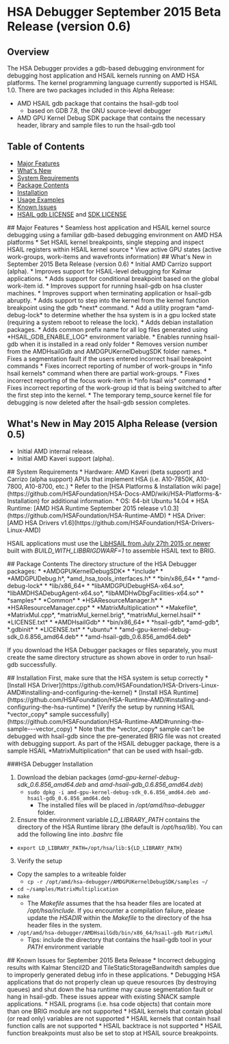 # HSA Debugger September 2015 Beta Release (version 0.6)

## Overview
The HSA Debugger provides a gdb-based debugging environment for debugging host application and HSAIL kernels running on AMD HSA platforms.  The kernel programming language currently supported is HSAIL 1.0.  There are two packages included in this Alpha Release:
* AMD HSAIL gdb package that contains the hsail-gdb tool 
  * based on GDB 7.8, the GNU source-level debugger
* AMD GPU Kernel Debug SDK package that contains the necessary header, library and sample files to run the hsail-gdb tool

## Table of Contents
* [Major Features](#Major)
* [What's New](#WhatsNew)
* [System Requirements](#System)
* [Package Contents](#Package)
* [Installation](#Installation)
* [Usage Examples](TUTORIAL.md)
* [Known Issues](#Known)
* [HSAIL gdb LICENSE](AMDHsailGdb/LICENSE.txt) and [SDK LICENSE](AMDGPUKernelDebugSDK/LICENSE.txt)

<A NAME="Major">
## Major Features
* Seamless host application and HSAIL kernel source debugging using a familiar gdb-based debugging environment on AMD HSA platforms
* Set HSAIL kernel breakpoints, single stepping and inspect HSAIL registers within HSAIL kernel source
* View active GPU states (active work-groups, work-items and wavefronts information)

<A NAME="WhatsNew">
## What's New in September 2015 Beta Release (version 0.6)
* Initial AMD Carrizo support (alpha).
* Improves support for HSAIL-level debugging for Kalmar applications.
* Adds support for conditional breakpoint based on the global work-item id.
* Improves support for running hsail-gdb on hsa cluster machines.
* Improves support when terminating application or hsail-gdb abruptly.
* Adds support to step into the kernel from the kernel function breakpoint using the gdb *next* command.
* Add a utility program *amd-debug-lock* to determine whether the hsa system is in a gpu locked state (requiring a system reboot to release the lock).
* Adds debian installation packages.
* Adds common prefix name for all log files generated using *HSAIL_GDB_ENABLE_LOG* environment variable.
* Enables running hsail-gdb when it is installed in a read only folder
* Removes version number from the AMDHsailGdb and AMDGPUKernelDebugSDK folder names.
* Fixes a segmentation fault if the users entered incorrect hsail breakpoint commands
* Fixes incorrect reporting of number of work-groups in *info hsail kernels* command when there are partial work-groups.
* Fixes incorrect reporting of the focus work-item in *info hsail wis* command
* Fixes incorrect reporting of the work-group id that is being switched to after the first step into the kernel.
* The temporary temp_source kernel file for debugging is now deleted after the hsail-gdb session completes.

## What's New in May 2015 Alpha Release (version 0.5)
* Initial AMD internal release.
* Initial AMD Kaveri support (alpha).

<A NAME="System">
## System Requirements
* Hardware: AMD Kaveri (beta support) and Carrizo (alpha support) APUs that implement HSA (i.e. A10-7850K, A10-7800, A10-8700, etc.)
  * Refer to the [HSA Platforms & Installation wiki page](https://github.com/HSAFoundation/HSA-Docs-AMD/wiki/HSA-Platforms-&-Installation) for additional information.
* OS: 64-bit Ubuntu 14.04
* HSA Runtime: [AMD HSA Runtime September 2015 release v1.0.3](https://github.com/HSAFoundation/HSA-Runtime-AMD)
* HSA Driver: [AMD HSA Drivers v1.6](https://github.com/HSAFoundation/HSA-Drivers-Linux-AMD)

HSAIL applications must use the [LibHSAIL from July 27th 2015 or newer](https://github.com/HSAFoundation/HSAIL-Tools) built with *BUILD_WITH_LIBBRIGDWARF=1* to assemble HSAIL text to BRIG.

<A NAME="Package">
## Package Contents
The directory structure of the HSA Debugger packages:
* *AMDGPUKernelDebugSDK*
  * *include*
    * *AMDGPUDebug.h*, *amd_hsa_tools_interfaces.h*
  * *bin/x86_64*
    * *amd-debug-lock*
  * *lib/x86_64*
    * *libAMDGPUDebugHSA-x64.so*, *libAMDHSADebugAgent-x64.so*, *libAMDHwDbgFacilities-x64.so*
  * *samples*
    * *Common*
	  * *HSAResourceManager.h*
	  * *HSAResourceManager.cpp*
	* *MatrixMultiplication*
	  * *Makefile*, *MatrixMul.cpp*, *matrixMul_kernel.brig*, *matrixMul_kernel.hsail*
  * *LICENSE.txt*
* *AMDHsailGdb*
  * *bin/x86_64*
    * *hsail-gdb*, *amd-gdb*, *.gdbinit*
  * *LICENSE.txt*
* *ubuntu*
  * *amd-gpu-kernel-debug-sdk_0.6.856_amd64.deb*
  * *amd-hsail-gdb_0.6.856_amd64.deb*
  
If you download the HSA Debugger packages or files separately, you must create the same directory structure as shown above in order to run hsail-gdb successfully.
  
<A NAME="Installation">
## Installation
First, make sure that the HSA system is setup correctly
* [Install HSA Driver](https://github.com/HSAFoundation/HSA-Drivers-Linux-AMD#installing-and-configuring-the-kernel)
* [Install HSA Runtime](https://github.com/HSAFoundation/HSA-Runtime-AMD/#installing-and-configuring-the-hsa-runtime)
* [Verify the setup by running HSAIL *vector_copy* sample successfully](https://github.com/HSAFoundation/HSA-Runtime-AMD#running-the-sample---vector_copy)
  * Note that the *vector_copy* sample can't be debugged with hsail-gdb since the pre-generated BRIG file was not created with debugging support.
    As part of the HSAIL debugger package, there is a sample HSAIL *MatrixMultiplication* that can be used with hsail-gdb.
  
###HSA Debugger Installation
1. Download the debian packages (*amd-gpu-kernel-debug-sdk_0.6.856_amd64.deb* and *amd-hsail-gdb_0.6.856_amd64.deb*)
    * `sudo dpkg -i amd-gpu-kernel-debug-sdk_0.6.856_amd64.deb amd-hsail-gdb_0.6.856_amd64.deb`
	  * The installed files will be placed in */opt/amd/hsa-debugger* folder.
2. Ensure the environment variable *LD_LIBRARY_PATH* contains the directory of the HSA Runtime library (the default is */opt/hsa/lib*).  You can add the following line into *.bashrc* file
  * `export LD_LIBRARY_PATH=/opt/hsa/lib:${LD_LIBRARY_PATH}`
3. Verify the setup
  * Copy the samples to a writeable folder
    * `cp -r /opt/amd/hsa-debugger/AMDGPUKernelDebugSDK/samples ~/`
  * `cd ~/samples/MatrixMultiplication`
  * `make`
    * The *Makefile* assumes that the hsa header files are located at */opt/hsa/include*.  If you encounter a compilation failure, please update the *HSADIR* within the *Makefile* to the directory of the hsa header files in the system.
  * `/opt/amd/hsa-debugger/AMDHsailGdb/bin/x86_64/hsail-gdb MatrixMul`
    * Tips: include the directory that contains the hsail-gdb tool in your *PATH* environment variable
  
<A NAME="Known">
## Known Issues for September 2015 Beta Release
* Incorrect debugging results with Kalmar Stencil2D and TileStaticStorageBandwitdh samples due to improperly generated debug info in these applications.
* Debugging HSA applications that do not properly clean up queue resources (by destroying queues) and shut down the hsa runtime may cause segmentation fault or hang in hsail-gdb.  These issues appear with existing SNACK sample applications. 
* HSAIL programs (i.e. hsa code objects) that contain more than one BRIG module are not supported
* HSAIL kernels that contain global (or read only) variables are not supported
* HSAIL kernels that contain hsail function calls are not supported
* HSAIL backtrace is not supported
* HSAIL function breakpoints must also be set to stop at HSAIL source breakpoints.
